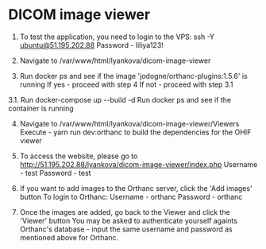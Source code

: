 # DICOM image viewer
1. To test the application, you need to login to the VPS:
ssh -Y ubuntu@51.195.202.88
Password - liliya123!

2. Navigate to /var/www/html/lyankova/dicom-image-viewer
3. Run docker ps and see if the image 'jodogne/orthanc-plugins:1.5.6' is running
If yes - proceed with step 4
If not - proceed with step 3.1

3.1. Run docker-compose up --build -d
Run docker ps and see if the container is running

4. Navigate to /var/www/html/lyankova/dicom-image-viewer/Viewers
Execute - yarn run dev:orthanc to build the dependencies for the OHIF viewer

5. To access the website, please go to http://51.195.202.88/lyankova/dicom-image-viewer/index.php
Username - test
Password - test

6. If you want to add images to the Orthanc server, click the 'Add images' button
To login to Orthanc:
Username - orthanc
Password - orthanc

7. Once the images are added, go back to the Viewer and click the 'Viewer' button
You may be asked to authenticate yourself againts Orthanc's database - input the same username and password as mentioned above for Orthanc.

